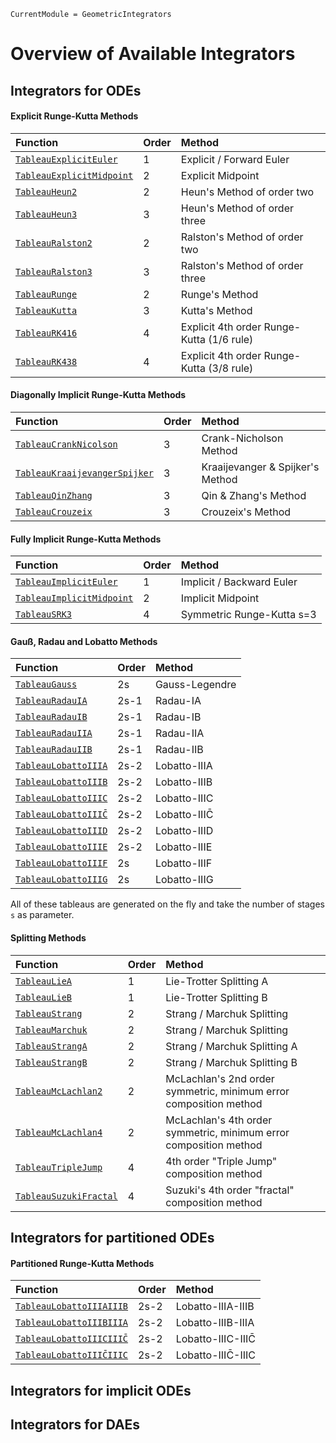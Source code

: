 ```@meta
CurrentModule = GeometricIntegrators
```

# Overview of Available Integrators



## Integrators for ODEs




#### Explicit Runge-Kutta Methods

| Function                               | Order | Method                           |
|:---------------------------------------|:------|:---------------------------------|
| [`TableauExplicitEuler`](@ref)         | 1     | Explicit / Forward Euler         |
| [`TableauExplicitMidpoint`](@ref)      | 2     | Explicit Midpoint                |
| [`TableauHeun2`](@ref)                 | 2     | Heun's Method of order two       |
| [`TableauHeun3`](@ref)                 | 3     | Heun's Method of order three     |
| [`TableauRalston2`](@ref)              | 2     | Ralston's Method of order two    |
| [`TableauRalston3`](@ref)              | 3     | Ralston's Method of order three  |
| [`TableauRunge`](@ref)                 | 2     | Runge's Method                   |
| [`TableauKutta`](@ref)                 | 3     | Kutta's Method                   |
| [`TableauRK416`](@ref)                 | 4     | Explicit 4th order Runge-Kutta (1/6 rule) |
| [`TableauRK438`](@ref)                 | 4     | Explicit 4th order Runge-Kutta (3/8 rule) |


#### Diagonally Implicit Runge-Kutta Methods

| Function                               | Order | Method                           |
|:---------------------------------------|:------|:---------------------------------|
| [`TableauCrankNicolson`](@ref)         | 3     | Crank-Nicholson Method           |
| [`TableauKraaijevangerSpijker`](@ref)  | 3     | Kraaijevanger & Spijker's Method |
| [`TableauQinZhang`](@ref)              | 3     | Qin & Zhang's Method             |
| [`TableauCrouzeix`](@ref)              | 3     | Crouzeix's Method                |


#### Fully Implicit Runge-Kutta Methods

| Function                               | Order | Method                      |
|:---------------------------------------|:------|:----------------------------|
| [`TableauImplicitEuler`](@ref)         | 1     | Implicit / Backward Euler   |
| [`TableauImplicitMidpoint`](@ref)      | 2     | Implicit Midpoint           |
| [`TableauSRK3`](@ref)                  | 4     | Symmetric Runge-Kutta s=3   |


#### Gauß, Radau and Lobatto Methods

| Function                               | Order | Method                      |
|:---------------------------------------|:------|:----------------------------|
| [`TableauGauss`](@ref)                 | 2s    | Gauss-Legendre              |
| [`TableauRadauIA`](@ref)               | 2s-1  | Radau-IA                    |
| [`TableauRadauIB`](@ref)               | 2s-1  | Radau-IB                    |
| [`TableauRadauIIA`](@ref)              | 2s-1  | Radau-IIA                   |
| [`TableauRadauIIB`](@ref)              | 2s-1  | Radau-IIB                   |
| [`TableauLobattoIIIA`](@ref)           | 2s-2  | Lobatto-IIIA                |
| [`TableauLobattoIIIB`](@ref)           | 2s-2  | Lobatto-IIIB                |
| [`TableauLobattoIIIC`](@ref)           | 2s-2  | Lobatto-IIIC                |
| [`TableauLobattoIIIC̄`](@ref)           | 2s-2  | Lobatto-IIIC̄                |
| [`TableauLobattoIIID`](@ref)           | 2s-2  | Lobatto-IIID                |
| [`TableauLobattoIIIE`](@ref)           | 2s-2  | Lobatto-IIIE                |
| [`TableauLobattoIIIF`](@ref)           | 2s    | Lobatto-IIIF                |
| [`TableauLobattoIIIG`](@ref)           | 2s    | Lobatto-IIIG                |

All of these tableaus are generated on the fly and take the number of stages `s` as parameter.


#### Splitting Methods

| Function                               | Order | Method                       |
|:---------------------------------------|:------|:-----------------------------|
| [`TableauLieA`](@ref)                  | 1     | Lie-Trotter Splitting A      |
| [`TableauLieB`](@ref)                  | 1     | Lie-Trotter Splitting B      |
| [`TableauStrang`](@ref)                | 2     | Strang / Marchuk Splitting   |
| [`TableauMarchuk`](@ref)               | 2     | Strang / Marchuk Splitting   |
| [`TableauStrangA`](@ref)               | 2     | Strang / Marchuk Splitting A |
| [`TableauStrangB`](@ref)               | 2     | Strang / Marchuk Splitting B |
| [`TableauMcLachlan2`](@ref)            | 2     | McLachlan's 2nd order symmetric, minimum error composition method |
| [`TableauMcLachlan4`](@ref)            | 2     | McLachlan's 4th order symmetric, minimum error composition method |
| [`TableauTripleJump`](@ref)            | 4     | 4th order "Triple Jump" composition method                        |
| [`TableauSuzukiFractal`](@ref)         | 4     | Suzuki's 4th order "fractal" composition method                   |


## Integrators for partitioned ODEs

#### Partitioned Runge-Kutta Methods

| Function                               | Order | Method                      |
|:---------------------------------------|:------|:----------------------------|
| [`TableauLobattoIIIAIIIB`](@ref)       | 2s-2  | Lobatto-IIIA-IIIB           |
| [`TableauLobattoIIIBIIIA`](@ref)       | 2s-2  | Lobatto-IIIB-IIIA           |
| [`TableauLobattoIIICIIIC̄`](@ref)       | 2s-2  | Lobatto-IIIC-IIIC̄           |
| [`TableauLobattoIIIC̄IIIC`](@ref)       | 2s-2  | Lobatto-IIIC̄-IIIC           |


## Integrators for implicit ODEs




## Integrators for DAEs

